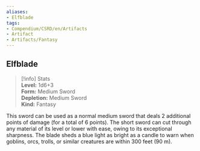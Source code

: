 ```yaml
---
aliases:
- Elfblade
tags:
- Compendium/CSRD/en/Artifacts
- Artifact
- Artifacts/Fantasy
---
```


  
## Elfblade  
>[!info] Stats  
> **Level:** 1d6+3  
> **Form:** Medium Sword  
> **Depletion:** Medium Sword  
> **Kind:** Fantasy
  
This sword can be used as a normal medium sword that deals 2 additional points of damage (for a total of 6 points). The short sword can cut through any material of its level or lower with ease, owing to its exceptional sharpness. The blade sheds a blue light as bright as a candle to warn when goblins, orcs, trolls, or similar creatures are within 300 feet (90 m).